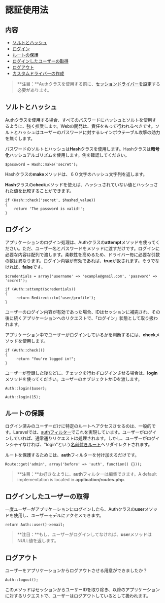 # 認証使用法

## 内容

- [ソルトとハッシュ](#hash)
- [ログイン](#login)
- [ルートの保護](#filter)
- [ログインしたユーザーの取得](#user)
- [ログアウト](#logout)
- [カスタムドライバーの作成](#drivers)

> **注目：**Authクラスを使用する前に、[セッションドライバーを設定](docs/session/config)する必要があります。

<a name="hash"></a>
## ソルトとハッシュ

Authクラスを使用する場合、すべてのパスワードにハッシュとソルトを使用するように、強く推奨します。Webの開発は、責任をもって行われるべきです。ソルトとハッシュはユーザーのパスワードに対するレインボウテーブル攻撃の効力を無くします。

パスワードのソルトとハッシュは**Hash**クラスを使用します。Hashクラスは**暗号化**ハッシュアルゴリズムを使用します。例を確認してください。

	$password = Hash::make('secret');

Hashクラスの**make**メソッドは、６０文字のハッシュ文字列を返します。

**Hash**クラスの**check**メソッドを使えば、ハッシュされていない値とハッシュされた値を比較することができます。

	if (Hash::check('secret', $hashed_value))
	{
		return 'The password is valid!';
	}

<a name="login"></a>
## ログイン

アプリケーションのログイン処理は、Authクラスの**attempt**メソッドを使ってください。ただ、ユーザー名とパスワードをメソッドに渡すだけです。ログインに必要な内容は配列で渡します。柔軟性を高めるため、ドライバー毎に必要な引数の数は異なります。ログイン内容が有効であれば、**true**が返されます。そうでなければ、**false**です。

	$credentials = array('username' => 'example@gmail.com', 'password' => 'secret');

	if (Auth::attempt($credentials))
	{
	     return Redirect::to('user/profile');
	}

ユーザーのログイン内容が有効であった場合、IDはセッションに補完され、その後に続くアプリケーションへのリクエストで、「ログイン」状態として取り扱われます。

アプリケーション中でユーザーがログインしているかを判断するには、**check**メソッドを使用します。

	if (Auth::check())
	{
	     return "You're logged in!";
	}

ユーザーが登録した後などに、チェックを行わずログインさせる場合は、**login**メソッドを使ってください。ユーザーのオブジェクトかIDを渡します。

	Auth::login($user);

	Auth::login(15);

<a name="filter"></a>
## ルートの保護

ログイン済みのユーザーだけに特定のルートへアクセスさせるのは、一般的です。Laravelでは、[authフィルター](/docs/routing#filters)でこれを実現しています。ユーザーがログインしていれば、通常通りリクエストは処理されます。しかし、ユーザーがログインシテイなければ、"login"という[名前付きルート](/docs/routing#named-routes)へリダイレクトされます。

ルートを保護するためには、**auth**フィルターを付け加えるだけです。

	Route::get('admin', array('before' => 'auth', function() {}));

> **注目：**お好きなように、**auth**フィルターは編集できます。A default implementation is located in **application/routes.php**.

<a name="user"></a>
## ログインしたユーザーの取得

一度ユーザーがアプリケーションにログインしたら、Authクラスの**user**メソッドを使用し、ユーザーモデルにアクセスできます。

	return Auth::user()->email;

> **注目：**もし、ユーザーがログインしてなければ、**user**メソッドはNULL値を返します。

<a name="logout"></a>
## ログアウト

ユーザーをアプリケーションからログアウトさせる用意ができましたか？

	Auth::logout();

このメソッドはセッションからユーザーIDを取り除き、以降のアプリケーションに対するリクエストで、ユーザーはログアウトしているとして扱われます。